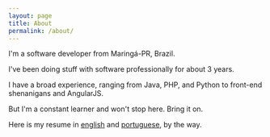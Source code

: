 ```yaml
---
layout: page
title: About
permalink: /about/
---
```


I'm a software developer from Maringá-PR, Brazil.

I've been doing stuff with software professionally for about 3 years.

I have a broad experience, ranging from Java, PHP, and Python to front-end shenanigans and AngularJS.

But I'm a constant learner and won't stop here. Bring it on.

Here is my resume in [english] and [portuguese], by the way.

[english]: /en
[portuguese]: /pt